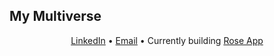## My Multiverse  

<p align="center">
<a href="https://www.linkedin.com/in/hussien-elfayoumy-551721270/" target="blank">LinkedIn</a> •
<!-- <a href="https://x.com/hussien_fayoumy" target="blank">Twitter / X</a> • -->
<a href="mailto:hussienelfayoumy27@gmail.com" target="blank">Email</a> •
Currently building <a href="https://github.com/hussien22elfayoumy/Elevate-Rose-App" target="blank">Rose App</a>
</p>
